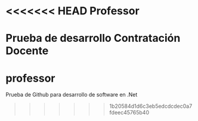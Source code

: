 <<<<<<< HEAD
Professor
=========

Prueba de desarrollo Contratación Docente
=======
professor
=========

Prueba de Github para desarrollo de software en .Net
>>>>>>> 1b20584d1d6c3eb5edcdcdec0a7fdeec45765b40
